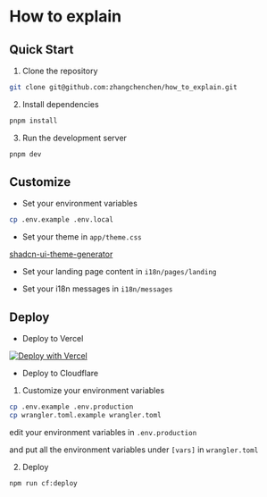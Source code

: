 # How to explain


## Quick Start

1. Clone the repository

```bash
git clone git@github.com:zhangchenchen/how_to_explain.git
```

2. Install dependencies

```bash
pnpm install
```

3. Run the development server

```bash
pnpm dev
```

## Customize

- Set your environment variables

```bash
cp .env.example .env.local
```

- Set your theme in `app/theme.css`

[shadcn-ui-theme-generator](https://zippystarter.com/tools/shadcn-ui-theme-generator)

- Set your landing page content in `i18n/pages/landing`

- Set your i18n messages in `i18n/messages`

## Deploy

- Deploy to Vercel

[![Deploy with Vercel](https://vercel.com/button)](https://vercel.com/new/clone?repository-url=https%3A%2F%2Fgithub.com%2FHowToExplainai%2FHowToExplain-template-one&project-name=my-HowToExplain-project&repository-name=my-HowToExplain-project&redirect-url=https%3A%2F%2FHowToExplain.ai&demo-title=HowToExplain&demo-description=Ship%20Any%20AI%20Startup%20in%20hours%2C%20not%20days&demo-url=https%3A%2F%2FHowToExplain.ai&demo-image=https%3A%2F%2Fpbs.twimg.com%2Fmedia%2FGgGSW3La8AAGJgU%3Fformat%3Djpg%26name%3Dlarge)

- Deploy to Cloudflare

1. Customize your environment variables

```bash
cp .env.example .env.production
cp wrangler.toml.example wrangler.toml
```

edit your environment variables in `.env.production`

and put all the environment variables under `[vars]` in `wrangler.toml`

2. Deploy

```bash
npm run cf:deploy
```

